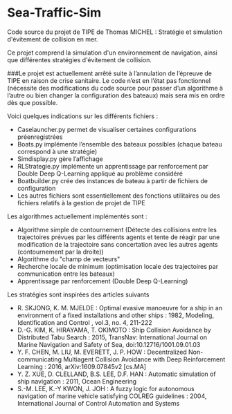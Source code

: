 # Sea-Traffic-Sim
Code source du projet de TIPE de Thomas MICHEL : Stratégie et simulation d'évitement de collision en mer.

Ce projet comprend la simulation d'un environnement de navigation, ainsi que différentes stratégies d'évitement de collision.

###Le projet est actuellement arrêté suite à l’annulation de l’épreuve de TIPE en raison de crise sanitaire. Le code n’est en l’état pas fonctionnel (nécessite des modifications du code source pour passer d’un algorithme à l’autre ou bien changer la configuration des bateaux) mais sera mis en ordre dès que possible.

Voici quelques indications sur les différents fichiers :
- Caselauncher.py permet de visualiser certaines configurations préenregistrées
- Boats.py implémente l’ensemble des bateaux possibles (chaque bateau correspond à une stratégie)
- Simdisplay.py gère l’affichage
- RLStrategie.py implémente un apprentissage par renforcement par Double Deep Q-Learning appliqué au problème considéré
- Boatbuilder.py crée des instances de bateau à partir de fichiers de configuration
- Les autres fichiers sont essentiellement des fonctions utilitaires ou des fichiers relatifs à la gestion de projet de TIPE

Les algorithmes actuellement implémentés sont :
- Algorithme simple de contournement (Détecte des collisions entre les trajectoires prévues par les différents agents et tente de réagir par une modification de la trajectoire sans concertation avec les autres agents (contournement par la droite))
- Algorithme du "champ de vecteurs"
- Recherche locale de minimum (optimisation locale des trajectoires par communication entre les bateaux)
- Apprentissage par renforcement (Double Deep Q-Learning)

Les stratégies sont inspirées des articles suivants
- R. SKJONG, K. M. MJELDE : Optimal evasive manoeuvre for a ship in an environment of a fixed
installations and other ships : 1982, Modeling, Identification and Control , vol.3, no. 4, 211-222
- D.-G. KIM, K. HIRAYAMA, T. OKIMOTO : Ship Collision Avoidance by Distributed Tabu Search :
2015, TransNav: International Journal on Marine Navigation and Safety of Sea,
doi:10.12716/1001.09.01.03
- Y. F. CHEN, M. LIU, M. EVERETT, J. P. HOW : Decentralized Non-communicating Multiagent
Collision Avoidance with Deep Reinforcement Learning : 2016, arXiv:1609.07845v2 [cs.MA]
- Y. Z. XUE, D. CLELLAND, B.S. LEE, D.F. HAN : Automatic simulation of ship navigation : 2011,
Ocean Engineering
- S.-M. LEE, K.-Y KWON, J. JOH : A fuzzy logic for autonomous navigation of marine vehicle
satisfying COLREG guidelines : 2004, International Journal of Control Automation and Systems
